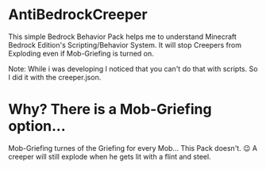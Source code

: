 # AntiBedrockCreeper

This simple Bedrock Behavior Pack helps me to understand Minecraft Bedrock Edition's Scripting/Behavior System.
It will stop Creepers from Exploding even if Mob-Griefing is turned on.

Note:
While i was developing I noticed that you can't do that with scripts. So I did it with the creeper.json.

# Why? There is a Mob-Griefing option...

Mob-Griefing turnes of the Griefing for every Mob... This Pack doesn't. 😉
A creeper will still explode when he gets lit with a flint and steel.

